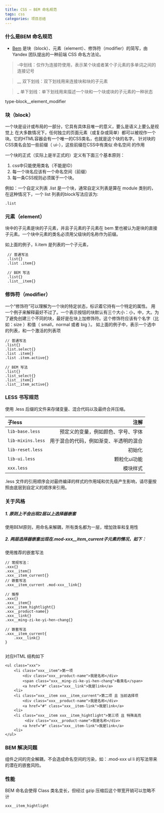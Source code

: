 ```yaml
---
title: CSS — BEM 命名规范
tags: css
categories: 项目总结
---
```


### 什么是BEM 命名规范
+ [Bem](https://en.bem.info/) 是块（block）、元素（element）、修饰符（modifier）的简写，由 Yandex 团队提出的一种前端 CSS 命名方法论。

>  -中划线：仅作为连接符使用，表示某个块或者某个子元素的多单词之间的连接记号

>  __ 双下划线：双下划线用来连接块和块的子元素

> _ 单下划线：单下划线用来描述一个块和一个块或块的子元素的一种状态

type-block__element_modifier

### 块（block）

一个块是设计或布局的一部分，它具有具体且唯一的意义，要么是语义上要么是视觉上
在大多数情况下，任何独立的页面元素（或复杂或简单）都可以被视作一个块。它的HTML容器会有一个唯一的CSS类名，也就是这个块的名字。
针对块的CSS类名会加一些前缀（ ui-），这些前缀在CSS中有类似 命名空间 的作用

一个块的正式（实际上是半正式的）定义有下面三个基本原则：

1. css中只能使用类名（不能是ID）
2. 每一个块名应该有一个命名空间（前缀）
3. 每一条CSS规则必须属于一个块。

例如：一个自定义列表 .list 是一个块，通常自定义列表是算在 module 类别的，在这种情况下，一个 list 列表的block写法应该为:

```
.list
```

### 元素（element）

块中的子元素是块的子元素，并且子元素的子元素在 bem 里也被认为是块的直接子元素。一个块中元素的类名必须用父级块的名称作为前缀。

如上面的例子，li.item 是列表的一个子元素，

```
 // 普通写法
 .list{}
 .list .item{}

 // BEM 写法
 .list{}
 .list__item{}
```

### 修饰符（modifier）

一个“修饰符”可以理解为一个块的特定状态，标识着它持有一个特定的属性。
用一个例子来解释最好不过了。一个表示按钮的块默认有三个大小：小，中，大。为了避免创建三个不同的块，最好是在块上加修饰符。这个修饰符应该有个名字（比如：size ）和值（ small，normal 或者 big ）。
如上面的例子中，表示一个选中的列表，和一个激活的列表项

```
// 普通写法
.list{}
.list.select{}
.list .item{}
.list .item.active{}

// BEM 写法
.list{}
.list_select{}
.list__item{}
.list__item_active{}
```


### LESS 书写规范

使用 .less 后缀的文件来存储变量、混合代码以及最终合并压缩。  

|  子less | 注解 |
|:-----|-----:|
|`lib-base.less`    |  预定义的变量，例如颜色、字号、字体      |
|`lib-mixins.less`  |  用于混合的代码，例如渐变、半透明的混合    |
|`lib-reset.less`   |  初始化                                |
|`lib-ui.less`      |  颗粒化ui功能                           |
|`xxx.less`         |  模块样式                                |

.less 文件的引用顺序会对最终编译的样式的作用域和优先级产生影响，请尽量按照由底层到自定义的顺序来引用。

### 关于风格

##### 1. 原则上不会出现2层以上选择器嵌套
使用BEM原则，用命名来解耦，所有类名都为一层，增加效率和复用性

##### 2. 两层选择器嵌套出现在.mod-xxx__item_current子元素的情况，如下：
使用推荐的嵌套写法

```
// 常规写法：
.xxx{}
.xxx__item{}
.xxx__item_current{}
// 嵌套写法
.xxx__item_current .mod-xxx__link{}

// 推荐
.xxx{}
.xxx__item{}
.xxx__item_hightlight{}
.xxx__product-name{}
.xxx__link{}
.xxx__ming-zi-ke-yi-hen-chang{}

// 嵌套写法
.xxx__item_current{
    .xxx__link{}
}


```

对应HTML 结构如下

```
<ul class="xxx">
    <li class="xxx__item">第一项
        <div class="xxx__product-name">我是名称</div>
        <span class="xxx__ming-zi-ke-yi-hen-chang">看类名</span>
        <a href="#" class="xxx__link">我是link</a>
    <li>
    <li class="xxx__item xxx__item_current">第二项 且 当前选择项
        <div class="xxx__product-name">我是名称</div>
        <a href="#" class="xxx__item-link">我是link</a>
    <li>
    <li class="xxx__item xxx__item_hightlight">第三项 且 特殊高亮
         <div class="xxx__product-name">我是名称</div>
        <a href="#" class="xxx__item-link">我是link</a>
    <li>
</ul>
```


### BEM 解决问题
组件之间的完全解耦，不会造成命名空间的污染，如：.mod-xxx ul li 的写法带来的潜在的嵌套风险。

### 性能
BEM 命名会使得 Class 类名变长，但经过 gzip 压缩后这个带宽开销可以忽略不计

```
xxx__item_hightlight
```